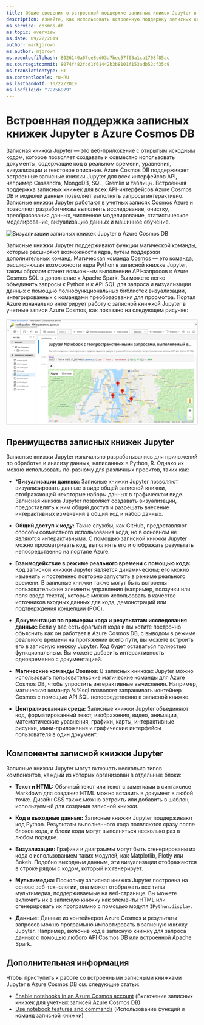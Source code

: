 ```yaml
---
title: Общие сведения о встроенной поддержке записных книжек Jupyter в Azure Cosmos DB
description: Узнайте, как использовать встроенную поддержку записных книжек Jupyter в Azure Cosmos DB для интерактивного выполнения запросов.
ms.service: cosmos-db
ms.topic: overview
ms.date: 09/22/2019
author: markjbrown
ms.author: mjbrown
ms.openlocfilehash: 8026140a07ce8ed03a7bec57f03a1ca1708f85ac
ms.sourcegitcommit: 8074f482fcd1f61442b3b8101f153adb52cf35c9
ms.translationtype: HT
ms.contentlocale: ru-RU
ms.lasthandoff: 10/22/2019
ms.locfileid: "72756979"
---
```

# <a name="built-in-jupyter-notebooks-support-in-azure-cosmos-db"></a>Встроенная поддержка записных книжек Jupyter в Azure Cosmos DB

Записная книжка Jupyter — это веб-приложение с открытым исходным кодом, которое позволяет создавать и совместно использовать документы, содержащие код в реальном времени, уравнения, визуализации и текстовое описание. Azure Cosmos DB поддерживает встроенные записные книжки Jupyter для всех интерфейсов API, например Cassandra, MongoDB, SQL, Gremlin и таблицы. Встроенная поддержка записных книжек для всех API-интерфейсов Azure Cosmos DB и моделей данных позволяет выполнять запросы интерактивно. Записные книжки Jupyter работают в учетных записях Cosmos Azure и позволяют разработчикам выполнять исследование, очистку, преобразования данных, численное моделирование, статистическое моделирование, визуализацию данных и машинное обучение.

![Визуализации записных книжек Jupyter в Azure Cosmos DB](./media/cosmosdb-jupyter-notebooks/cosmos-notebooks-overview.png)

Записные книжки Jupyter поддерживают функции магической команды, которые расширяют возможности ядра, путем поддержки дополнительных команд. Магическая команда Cosmos — это команда, расширяющая возможности ядра Python в записной книжке Jupyter, таким образом станет возможным выполнение API-запросов к Azure Cosmos SQL в дополнение к Apache Spark. Вы можете легко объединить запросы к Python и к API SQL для запроса и визуализации данных с помощью полнофункциональных библиотек визуализации, интегрированных с командами преобразования для просмотра.
Портал Azure изначально интегрирует работу с записной книжкой Jupyter в учетные записи Azure Cosmos, как показано на следующем рисунке:

![Поддержка записных книжек Jupyter в Azure Cosmos DB](./media/cosmosdb-jupyter-notebooks/jupyter-notebooks-portal.png)

## <a name="benefits-of-jupyter-notebooks"></a>Преимущества записных книжек Jupyter

Записные книжки Jupyter изначально разрабатывались для приложений по обработке и анализу данных, написанных в Python, R. Однако их можно использовать по-разному для различных проектов, таких как:

* ***Визуализации данных:** Записные книжки Jupyter позволяют визуализировать данные в виде общей записной книжки, отображающей некоторые наборы данных в графическом виде. Записная книжка Jupyter позволяет создавать визуализации, предоставлять к ним общий доступ и разрешать внесение интерактивных изменений в общий код и набор данных.

* **Общий доступ к коду:** Такие службы, как GitHub, предоставляют способы совместного использования кода, но в основном не являются интерактивными. С помощью записной книжки Jupyter можно просматривать код, выполнять его и отображать результаты непосредственно на портале Azure.

* **Взаимодействие в режиме реального времени с помощью кода:** Код записной книжки Jupyter является динамическим; его можно изменить и постепенно повторно запустить в режиме реального времени. В записные книжки также могут быть встроены пользовательские элементы управления (например, ползунки или поля ввода текста), которые можно использовать в качестве источников входных данных для кода, демонстраций или подтверждения концепции (POC).

* **Документация по примерам кода и результатам исследования данных:** Если у вас есть фрагмент кода и вы хотите построчно объяснить как он работает в Azure Cosmos DB, с выводом в режиме реального времени на протяжении всего пути, вы можете встроить его в записную книжку Jupyter. Код будет оставаться полностью функциональным. Вы можете добавить интерактивность одновременно с документацией.

* **Магические команды Cosmos:** В записных книжках Jupyter можно использовать пользовательские магические команды для Azure Cosmos DB, чтобы упростить интерактивные вычисления. Например, магическая команда %%sql позволяет запрашивать контейнер Cosmos с помощью API SQL непосредственно в записной книжке.

* **Централизованная среда:** Записные книжки Jupyter объединяют код, форматированный текст, изображения, видео, анимации, математические уравнения, графики, карты, интерактивные рисунки, мини-приложения и графические интерфейсы пользователя в один документ.

## <a name="components-of-a-jupyter-notebook"></a>Компоненты записной книжки Jupyter

Записные книжки Jupyter могут включать несколько типов компонентов, каждый из которых организован в отдельные блоки:

* **Текст и HTML:** Обычный текст или текст с заметками в синтаксисе Markdown для создания HTML можно вставить в документ в любой точке. Дизайн CSS также можно встроить или добавить в шаблон, используемый для создания записной книжки.

* **Код и выходные данные:** Записные книжки Jupyter поддерживают код Python. Результаты выполненного кода появляются сразу после блоков кода, и блоки кода могут выполняться несколько раз в любом порядке.

* **Визуализации:** Графики и диаграммы могут быть сгенерированы из кода с использованием таких модулей, как Matplotlib, Plotly или Bokeh. Подобно выходным данным, эти визуализации отображаются в строке рядом с кодом, который их генерирует.

* **Мультимедиа:** Поскольку записная книжка Jupyter построена на основе веб-технологии, она может отображать все типы мультимедиа, поддерживаемые на веб-странице. Вы можете включить их в записную книжку как элементы HTML или сгенерировать их программно с помощью модуля `IPython.display`.

* **Данные:** Данные из контейнеров Azure Cosmos и результаты запросов можно программно импортировать в записную книжку Jupyter. Например, включив код в записную книжку для запроса данных с помощью любого API Cosmos DB или встроенной Apache Spark.

## <a name="next-steps"></a>Дополнительная информация

Чтобы приступить к работе со встроенными записными книжками Jupyter в Azure Cosmos DB см. следующие статьи:

* [Enable notebooks in an Azure Cosmos account](enable-notebooks.md) (Включение записных книжек для учетных записей Azure Cosmos DB)
* [Use notebook features and commands](use-notebook-features-and-commands.md) (Использование функций и команд записной книжки)



